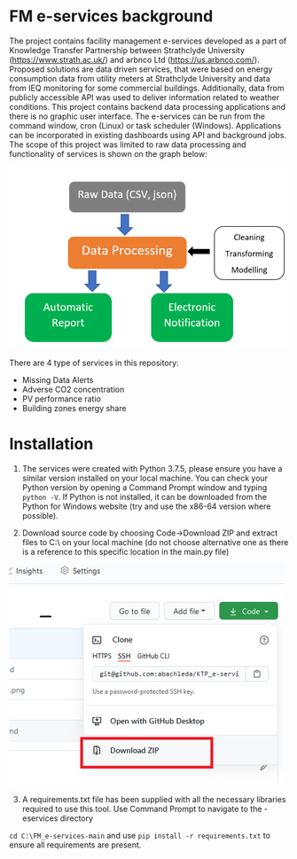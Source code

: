# FM e-services background

The project contains facility management e-services developed as a part of Knowledge Transfer Partnership between Strathclyde University (https://www.strath.ac.uk/) and arbnco Ltd (https://us.arbnco.com/).  Proposed solutions are data driven services, that were based on energy consumption data from utility meters at Strathclyde University and data from IEQ monitoring for some commercial buildings. Additionally, data from publicly accessible API was used to deliver information related to weather conditions.
This project contains backend data processing applications and there is no graphic user interface. The e-services can be run from the command window, cron (Linux) or task scheduler (Windows). Applications can be incorporated in existing dashboards using API and background jobs. The scope of this project was limited to raw data processing and functionality of services is shown on the graph below:


![Flow chart of e-services ](/images/schema_01.png)

There are 4 type of services in this repository:
*	Missing Data Alerts
* Adverse CO2 concentration
*	PV performance ratio
*	Building zones energy share


# Installation 

1. The services were created with Python 3.7.5, please ensure you have a similar version installed on your local machine. You can check your Python version by opening a Command Prompt window and typing `python -V`. If Python is not installed, it can be downloaded from the Python for Windows website (try and use the x86-64 version where possible).

2. Download source code by choosing Code->Download ZIP and extract files to C:\ on your local machine (do not choose alternative one as there is a reference to this specific location in the main.py file)

![Download_package ](/images/img_02.png)


3.	A requirements.txt file has been supplied with all the necessary libraries required to use this tool. Use Command Prompt to navigate to the -eservices directory 

`cd C:\FM_e-services-main` and use `pip install -r requirements.txt` to ensure all requirements are present.
